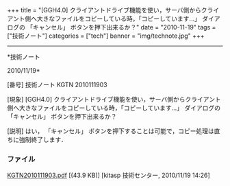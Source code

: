 ﻿+++
title = "[GGH4.0] クライアントドライブ機能を使い，サーバ側からクライアント側へ大きなファイルをコピーしている時，「コピーしています...」 ダイアログの 「キャンセル」 ボタンを押下出来るか？"
date = "2010-11-19"
tags = ["技術ノート"]
categories = ["tech"]
banner = "img/technote.jpg"
+++

-----------------------------------------------------------------------------------------------------------------------------

*技術ノート

2010/11/19*


[番号]
技術ノート KGTN 2010111903

[現象]
[GGH4.0]
クライアントドライブ機能を使い，サーバ側からクライアント側へ大きなファイルをコピーしている時，「コピーしています...」
ダイアログの 「キャンセル」 ボタンを押下出来るか？

[説明]
はい， 「キャンセル」
ボタンを押下することは可能で，コピー処理は直ちに強制終了します．


### ファイル

 
 


[KGTN2010111903.pdf](http://techreport.kitasp.net/attachments/download/395/KGTN2010111903.pdf)
 [(43.9 KB)] [kitasp 技術センター, 2010/11/19
14:26]


 


 

